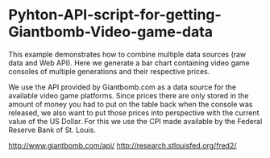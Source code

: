 # Pyhton-API-script-for-getting-Giantbomb-Video-game-data


This example demonstrates how to combine multiple data sources (raw
data and Web API). Here we generate a bar chart containing video game consoles
of multiple generations and their respective prices.

We use the API provided by Giantbomb.com as a data source for the available
video game platforms. Since prices there are only stored in the amount of money
you had to put on the table back when the console was released, we also want
to put those prices into perspective with the current value of the US Dollar.
For this we use the CPI made available by the Federal Reserve Bank of St.
Louis.

http://www.giantbomb.com/api/
http://research.stlouisfed.org/fred2/
